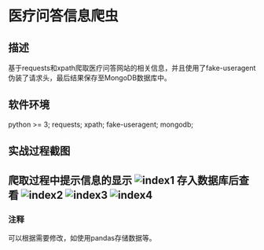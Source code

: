 # 医疗问答信息爬虫
## 描述
  基于requests和xpath爬取医疗问答网站的相关信息，并且使用了fake-useragent伪装了请求头，最后结果保存至MongoDB数据库中。
## 软件环境
  python >= 3;
  requests;
  xpath;
  fake-useragent;
  mongodb;
## 实战过程截图
  爬取过程中提示信息的显示
![index1](https://github.com/fabyangliu/yang-spider/blob/master/medicalQA_spider/1.png)
  存入数据库后查看
![index2](https://github.com/fabyangliu/yang-spider/blob/master/medicalQA_spider/2.png)
![index3](https://github.com/fabyangliu/yang-spider/blob/master/medicalQA_spider/3.png)
![index4](https://github.com/fabyangliu/yang-spider/blob/master/medicalQA_spider/4.png)
---
### 注释
  可以根据需要修改，如使用pandas存储数据等。
